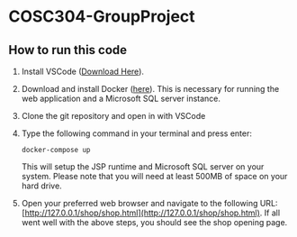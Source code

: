 # COSC304-GroupProject

## How to run this code


1. Install  VSCode ([Download Here](https://code.visualstudio.com/Download)).

2. Download and install Docker ([here](https://www.docker.com/products/docker-desktop)). This is necessary for running the web application and a Microsoft SQL server instance.

3. Clone the git repository and open in with VSCode

4. Type the following command in your terminal and press enter:

    ```
    docker-compose up
    ```

    This will setup the JSP runtime and Microsoft SQL server on your system. Please note that you will need at least 500MB of space on your hard drive.

5. Open your preferred web browser and navigate to the following URL: [http://127.0.0.1/shop/shop.html](http://127.0.0.1/shop/shop.html). If all went well with the above steps, you should see the shop opening page.



